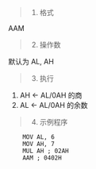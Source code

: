 > 1. 格式 

AAM

> 2. 操作数

默认为 AL, AH

> 3. 执行

1. AH <- AL/0AH 的商
2. AL <- AL/0AH 的余数

> 4. 示例程序

		MOV AL, 6
		MOV AH, 7
		MUL AH ; 02AH
		AAM ; 0402H
		
